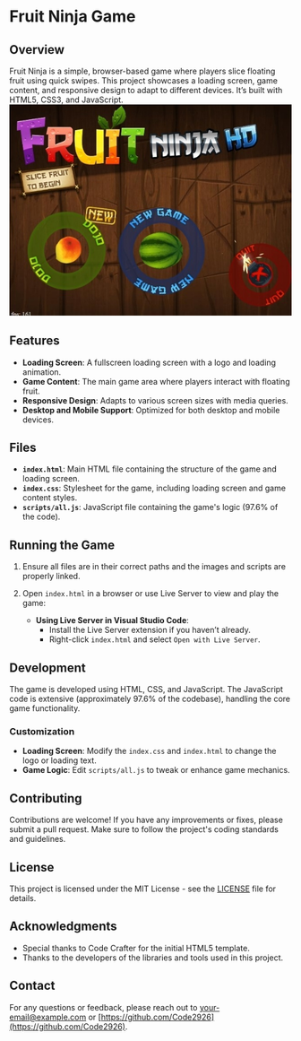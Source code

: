 # Fruit Ninja Game

## Overview

Fruit Ninja is a simple, browser-based game where players slice floating fruit using quick swipes. This project showcases a loading screen, game content, and responsive design to adapt to different devices. It’s built with HTML5, CSS3, and JavaScript.
![Fruit Ninja](fruit-ninja.png)

## Features

- **Loading Screen**: A fullscreen loading screen with a logo and loading animation.
- **Game Content**: The main game area where players interact with floating fruit.
- **Responsive Design**: Adapts to various screen sizes with media queries.
- **Desktop and Mobile Support**: Optimized for both desktop and mobile devices.

## Files

- **`index.html`**: Main HTML file containing the structure of the game and loading screen.
- **`index.css`**: Stylesheet for the game, including loading screen and game content styles.
- **`scripts/all.js`**: JavaScript file containing the game's logic (97.6% of the code).

## Running the Game

1. Ensure all files are in their correct paths and the images and scripts are properly linked.
2. Open `index.html` in a browser or use Live Server to view and play the game:

   - **Using Live Server in Visual Studio Code**: 
     - Install the Live Server extension if you haven’t already.
     - Right-click `index.html` and select `Open with Live Server`.

## Development

The game is developed using HTML, CSS, and JavaScript. The JavaScript code is extensive (approximately 97.6% of the codebase), handling the core game functionality.

### Customization

- **Loading Screen**: Modify the `index.css` and `index.html` to change the logo or loading text.
- **Game Logic**: Edit `scripts/all.js` to tweak or enhance game mechanics.

## Contributing

Contributions are welcome! If you have any improvements or fixes, please submit a pull request. Make sure to follow the project's coding standards and guidelines.

## License

This project is licensed under the MIT License - see the [LICENSE](LICENSE.txt) file for details.

## Acknowledgments

- Special thanks to Code Crafter for the initial HTML5 template.
- Thanks to the developers of the libraries and tools used in this project.

## Contact

For any questions or feedback, please reach out to [your-email@example.com](peekaboo29266@gmail.com]) or [https://github.com/Code2926](https://github.com/Code2926).
